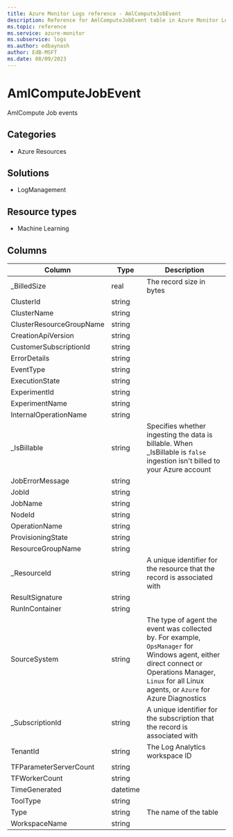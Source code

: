 ```yaml
---
title: Azure Monitor Logs reference - AmlComputeJobEvent
description: Reference for AmlComputeJobEvent table in Azure Monitor Logs.
ms.topic: reference
ms.service: azure-monitor
ms.subservice: logs
ms.author: edbaynash
author: EdB-MSFT
ms.date: 08/09/2023
---
```


# AmlComputeJobEvent

AmlCompute Job events

## Categories

- Azure Resources
## Solutions

- LogManagement
## Resource types

- Machine Learning




## Columns

| Column | Type | Description |
|---|---|---|
| _BilledSize | real | The record size in bytes |
| ClusterId | string |   |
| ClusterName | string |   |
| ClusterResourceGroupName | string |   |
| CreationApiVersion | string |   |
| CustomerSubscriptionId | string |   |
| ErrorDetails | string |   |
| EventType | string |   |
| ExecutionState | string |   |
| ExperimentId | string |   |
| ExperimentName | string |   |
| InternalOperationName | string |   |
| _IsBillable | string | Specifies whether ingesting the data is billable. When _IsBillable is `false` ingestion isn't billed to your Azure account |
| JobErrorMessage | string |   |
| JobId | string |   |
| JobName | string |   |
| NodeId | string |   |
| OperationName | string |   |
| ProvisioningState | string |   |
| ResourceGroupName | string |   |
| _ResourceId | string | A unique identifier for the resource that the record is associated with |
| ResultSignature | string |   |
| RunInContainer | string |   |
| SourceSystem | string | The type of agent the event was collected by. For example, `OpsManager` for Windows agent, either direct connect or Operations Manager, `Linux` for all Linux agents, or `Azure` for Azure Diagnostics |
| _SubscriptionId | string | A unique identifier for the subscription that the record is associated with |
| TenantId | string | The Log Analytics workspace ID |
| TFParameterServerCount | string |   |
| TFWorkerCount | string |   |
| TimeGenerated | datetime |   |
| ToolType | string |   |
| Type | string | The name of the table |
| WorkspaceName | string |   |
